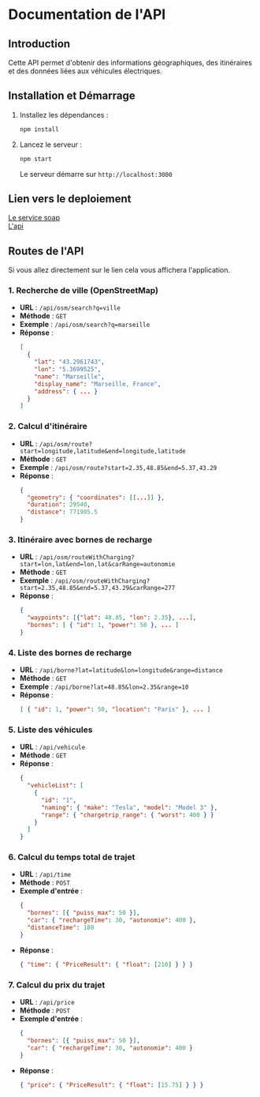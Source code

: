 # Documentation de l'API

## Introduction

Cette API permet d'obtenir des informations géographiques, des itinéraires et des données liées aux véhicules électriques.

## Installation et Démarrage

1. Installez les dépendances :
   ```sh
   npm install
   ```
2. Lancez le serveur :
   ```sh
   npm start
   ```
   Le serveur démarre sur `http://localhost:3000`

## Lien vers le deploiement

[Le service soap](https://itineraire-evan-meziere-soap.azurewebsites.net/?wsdl)  
[L'api](https://itineraire-evan-meziere.azurewebsites.net)

## Routes de l'API

Si vous allez directement sur le lien cela vous affichera l'application.

### 1. Recherche de ville (OpenStreetMap)

- **URL** : `/api/osm/search?q=ville`
- **Méthode** : `GET`
- **Exemple** : `/api/osm/search?q=marseille`
- **Réponse** :
  ```json
  [
    {
      "lat": "43.2961743",
      "lon": "5.3699525",
      "name": "Marseille",
      "display_name": "Marseille, France",
      "address": { ... }
    }
  ]
  ```

### 2. Calcul d'itinéraire

- **URL** : `/api/osm/route?start=longitude,latitude&end=longitude,latitude`
- **Méthode** : `GET`
- **Exemple** : `/api/osm/route?start=2.35,48.85&end=5.37,43.29`
- **Réponse** :
  ```json
  {
    "geometry": { "coordinates": [[...]] },
    "duration": 29540,
    "distance": 771905.5
  }
  ```

### 3. Itinéraire avec bornes de recharge

- **URL** : `/api/osm/routeWithCharging?start=lon,lat&end=lon,lat&carRange=autonomie`
- **Méthode** : `GET`
- **Exemple** : `/api/osm/routeWithCharging?start=2.35,48.85&end=5.37,43.29&carRange=277`
- **Réponse** :
  ```json
  {
    "waypoints": [{"lat": 48.85, "lon": 2.35}, ...],
    "bornes": [ { "id": 1, "power": 50 }, ... ]
  }
  ```

### 4. Liste des bornes de recharge

- **URL** : `/api/borne?lat=latitude&lon=longitude&range=distance`
- **Méthode** : `GET`
- **Exemple** : `/api/borne?lat=48.85&lon=2.35&range=10`
- **Réponse** :
  ```json
  [ { "id": 1, "power": 50, "location": "Paris" }, ... ]
  ```

### 5. Liste des véhicules

- **URL** : `/api/vehicule`
- **Méthode** : `GET`
- **Réponse** :
  ```json
  {
    "vehicleList": [
      {
        "id": "1",
        "naming": { "make": "Tesla", "model": "Model 3" },
        "range": { "chargetrip_range": { "worst": 400 } }
      }
    ]
  }
  ```

### 6. Calcul du temps total de trajet

- **URL** : `/api/time`
- **Méthode** : `POST`
- **Exemple d'entrée** :
  ```json
  {
    "bornes": [{ "puiss_max": 50 }],
    "car": { "rechargeTime": 30, "autonomie": 400 },
    "distanceTime": 180
  }
  ```
- **Réponse** :
  ```json
  { "time": { "PriceResult": { "float": [210] } } }
  ```

### 7. Calcul du prix du trajet

- **URL** : `/api/price`
- **Méthode** : `POST`
- **Exemple d'entrée** :
  ```json
  {
    "bornes": [{ "puiss_max": 50 }],
    "car": { "rechargeTime": 30, "autonomie": 400 }
  }
  ```
- **Réponse** :
  ```json
  { "price": { "PriceResult": { "float": [15.75] } } }
  ```
